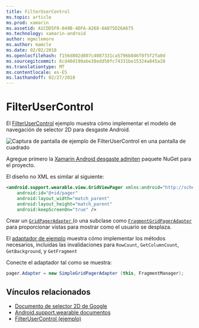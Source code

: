 ```yaml
---
title: FilterUserControl
ms.topic: article
ms.prod: xamarin
ms.assetid: A1CDD5F0-049B-4DFA-A268-8A875D26A675
ms.technology: xamarin-android
author: mgmclemore
ms.author: mamcle
ms.date: 02/02/2018
ms.openlocfilehash: f156d802d807c4087331ca5796b046f8f5f2fa0d
ms.sourcegitcommit: 6cd40d190abe38edd50fc74331be15324a845a28
ms.translationtype: MT
ms.contentlocale: es-ES
ms.lasthandoff: 02/27/2018
---
```

# <a name="gridviewpager"></a>FilterUserControl

El [FilterUserControl](https://developer.xamarin.com/samples/GridViewPager/) ejemplo muestra cómo implementar el modelo de navegación de selector 2D para desgaste Android.

![Captura de pantalla de ejemplo de FilterUserControl en una pantalla de cuadrado](gridviewpager-images/gridviewpager.png)

Agregue primero la [Xamarin Android desgaste admiten](http://www.nuget.org/packages/Xamarin.Android.Wear/) paquete NuGet para el proyecto.

El diseño no XML es similar al siguiente:

```xml
<android.support.wearable.view.GridViewPager xmlns:android="http://schemas.android.com/apk/res/android"
    android:id="@+id/pager"
    android:layout_width="match_parent"
    android:layout_height="match_parent"
    android:keepScreenOn="true" />
```

Crear un [ `GridPagerAdapter` ](http://developer.android.com/reference/android/support/wearable/view/GridPagerAdapter.html) (o una subclase como [ `FragmentGridPagerAdapter` ](http://developer.android.com/reference/android/support/wearable/view/FragmentGridPagerAdapter.html) para proporcionar vistas para mostrar como el usuario se desplaza.

El [adaptador de ejemplo](https://github.com/xamarin/monodroid-samples/blob/master/wear/GridViewPager/GridViewPager/SimpleGridPagerAdapter.cs) muestra cómo implementar los métodos necesarios, incluidas las invalidaciones para `RowCount`, `GetColumnCount`, `GetBackground`, y `GetFragment`

Conecte el adaptador tal como se muestra:

```csharp
pager.Adapter = new SimpleGridPagerAdapter (this, FragmentManager);
```



## <a name="related-links"></a>Vínculos relacionados

- [Documento de selector 2D de Google](https://developer.android.com/training/wearables/ui/2d-picker.html)
- [Android.support.wearable documentos](https://developer.android.com/reference/android/support/wearable/view/package-summary.html)
- [FilterUserControl (ejemplo)](https://developer.xamarin.com/samples/GridViewPager/)
